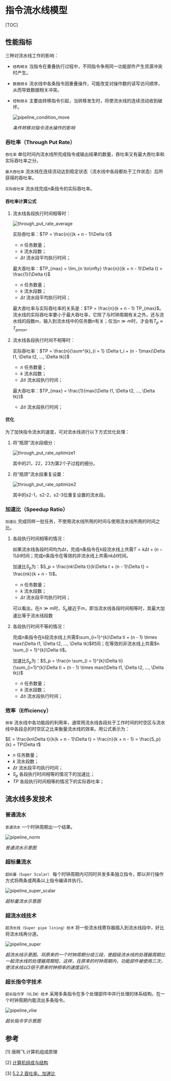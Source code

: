 # 指令流水线模型

[TOC]



## 性能指标

三种对流水线工作的影响：

- `结构相关` 当指令在重叠执行过程中，不同指令争用同一功能部件产生资源冲突时产生。

- `数据相关` 流水线中各条指令因重叠操作，可能改变对操作数的读写访问顺序，从而导致数据相关冲突。

- `控制相关` 主要由转移指令引起，当转移发生时，将使流水线的连续流动收到破坏。

  ![pipeline_condition_move](res/pipeline_condition_move.png)

  *条件转移对指令流水操作的影响*

### 吞吐率（Through Put Rate）

`吞吐率` 单位时间内流水线所完成指令或输出结果的数量，吞吐率又有最大吞吐率和实际吞吐率之分。

`最大吞吐率` 流水线在连续流动达到稳定状态（流水线中各段都处于工作状态）后所获得的吞吐率。

`实际吞吐率` 流水线完成$n$条指令的实际吞吐率。

#### 吞吐率计算公式

1. 流水线各段执行时间相等时：

   ![through_put_rate_average](res/through_put_rate_average.jpg)

   实际吞吐率：$TP = \frac{n}{(k + n - 1)\Delta t}$

   - $n$ 任务数量；
   - $k$ 流水段数；
   - $\Delta t$ 流水段平均执行时间；

   最大吞吐率：$TP_{max} = \lim_{n \to\infty} \frac{n}{(k + n - 1)\Delta t} = \frac{1}{\Delta t}$

   - $n$ 任务数量；
   - $k$ 流水段数；
   - $\Delta t$ 流水段平均执行时间；

   最大吞吐率与实际吞吐率的关系是：$TP = \frac{n}{k + n - 1} TP_{max}$。流水线的实际吞吐率要小于最大吞吐率，它除了与时钟周期有关之外，还与流水线的段数$m$，输入到流水线中的任务数$n$有关；仅当$n \gg m$时，才会有$T_p \approx T_{pmax}$。

2. 流水线各段执行时间不相等时：

   实际吞吐率：$TP = \frac{n}{\sum^{k}_{i = 1} \Delta t_i + (n - 1)max(\Delta t1, \Delta t2, ..., \Delta tk)}$

   - $n$ 任务数量；
   - $k$ 流水段数；
   - $\Delta ti$ 流水段执行时间；

   最大吞吐率：$TP_{max} = \frac{1}{max(\Delta t1, \Delta t2, ..., \Delta tk)}$

   - $\Delta ti$ 流水段执行时间；

#### 优化

为了加快指令流水的速度，可对流水线进行以下方式优化处理：

1. 将“瓶颈”流水段细分：

   ![through_put_rate_optimize1](res/through_put_rate_optimize1.jpg)

   其中的21，22，23为第2个子过程的细分。

2. 将“瓶颈”流水段重复设置：

   ![through_put_rate_optimize2](res/through_put_rate_optimize2.jpg)

   其中的s2-1，s2-2，s2-3位重复设置的流水段。

### 加速比（Speedup Ratio）

`加速比` 完成同样一批任务，不使用流水线所用的时间与使用流水线所用的时间之比。

1. 各段执行时间相等的情况：

   如果流水线各段时间均为$\Delta t$，完成$n$条指令在$k$段流水线上共需$T = k \Delta t + (n - 1)\Delta t$时间；完成$n$条指令在等效的非流水线上共需$nk\Delta t$时间。

   加速比$S_p$为：$S_p = \frac{nk\Delta t}{k\Delta t + (n - 1)\Delta t} = \frac{nk}{k + n - 1}$。

   - $n$ 任务数量；
   - $k$ 流水段数；
   - $\Delta t$ 流水段平均执行时间；

   可以看出，在$n \gg m$时，$S_p$接近于$m$，即当流水线各段时间相等时，其最大加速比等于流水线段数

2. 各段执行时间不等的情况：

   完成$n$条指令在$k$段流水线上共需$\sum_{i=1}^{k}\Delta ti + (n - 1) \times max(\Delta t1, \Delta t2, ..., \Delta tk)$时间；在等效的非流水线上共需$n \sum_{i = 1}^{k}\Delta ti$。

   加速比$S_p$为：$S_p = \frac{n \sum_{i = 1}^{k}\Delta ti}{\sum_{i=1}^{k}\Delta ti + (n - 1) \times max(\Delta t1, \Delta t2, ..., \Delta tk)}$

   - $n$ 任务数量；
   - $k$ 流水段数；
   - $\Delta ti$ 流水段执行时间；

### 效率（Efficiency）

`效率` 流水线中各功能段的利用率，通常用流水线各段处于工作时间的时空区与流水线中各段总的时空区之比来衡量流水线的效率。用公式表示为：

$E = \frac{kn\Delta t}{k(k + n - 1)\Delta t} = \frac{n}{k + n - 1} = \frac{S_p}{k} = TP\Delta t$

- $n$ 任务数量；
- $k$ 流水段数；
- $\Delta t$ 流水段平均执行时间；
- $S_p$ 各段执行时间相等的情况下的加速比；
- $TP$ 各段执行时间相等的情况下的实际吞吐率；



## 流水线多发技术

### 普通流水

`普通流水` 一个时钟周期出一个结果。

![pipeline_norm](res/pipeline_norm.png)

*普通流水示意图*

### 超标量流水

`超标量（Super Scalar）` 每个时钟周期内可同时并发多条独立指令，即以并行操作方式将两条或两条以上指令编译并执行。

![pipeline_super_scalar](res/pipeline_super_scalar.png)

*超标量流水示意图*

### 超流水线技术

`超流水线（Super pipe lining）技术` 将一些流水线寄存器插入到流水线段中，好比将流水线再分道。

![pipeline_super](res/pipeline_super.png)

*超流水线示意图。将原来的一个时钟周期分成三段，使超级流水线的处理器周期比一般流水线的处理器周期短，这样，在原来的时钟周期内，功能部件被使用三次，使流水线以3倍于原来时钟频率的速度运行。*

### 超长指令字技术

`超长指令字（VLIW）技术` 采用多条指令在多个处理部件中并行处理的体系结构，在一个时钟周期内能流出多条指令。

![pipeline_vliw](res/pipeline_vliw.png)

*超长指令字示意图*



## 参考

[1] 唐朔飞.计算机组成原理

[2] [计算机组成与结构](http://staff.ustc.edu.cn/~hdrq/jsjzcyl/text/chapter8/sec3/part1/index1.htm)

[3] [5.2.2 吞吐率、加速比](http://kjwy.5any.com/jsjxtjg/content/cl/jsjxtjg-kcjj-050202.htm)